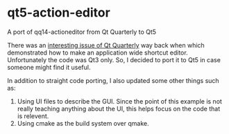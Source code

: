 # qt5-action-editor
A port of qq14-actioneditor from Qt Quarterly to Qt5

There was an [interesting issue of Qt Quarterly](https://doc.qt.io/archives/qq/qq14-actioneditor.html) way back when which demonstrated 
how to make an application wide shortcut editor. Unfortunately the code was 
Qt3 only. So, I decided to port it to Qt5 in case someone might find it useful.

In addition to straight code porting, I also updated some other things such as:

1. Using UI files to describe the GUI. Since the point of this example is not really teaching anything about the UI, this helps focus on the code that is relevent.
2. Using cmake as the build system over qmake.

